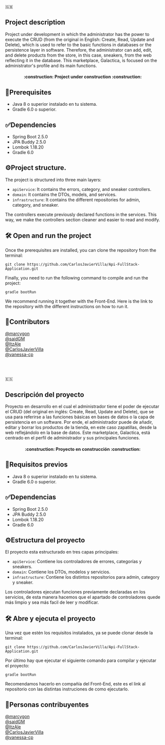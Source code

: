 :uk:
## Project description
Project under development in which the administrator has the power to execute the CRUD (from the original in English: Create, Read, Update and Delete), which is used to refer to the basic functions in databases or the persistence layer in software. Therefore, the administrator can add, edit, and delete products from the store, in this case, sneakers, from the web reflecting it in the database. This marketplace, Galactica, is focused on the administrator's profile and its main functions.

<h4 align="center">
:construction: Project under construction :construction:
</h4>

## :hammer:Prerequisites

- Java 8 o superior instalado en tu sistema.
- Gradle 6.0 o superior.
 
## :white_check_mark:Dependencies
- Spring Boot 2.5.0
- JPA Buddy 2.5.0
- Lombok 1.18.20
- Gradle 6.0

## :gear:Project structure.
The project is structured into three main layers:
- `apiService`: It contains the errors, category, and sneaker controllers.
- `domain`: It contains the DTOs, models, and services.
- `infrastructure`: It contains the different repositories for admin, category, and sneaker.

The controllers execute previously declared functions in the services. This way, we make the controllers section cleaner and easier to read and modify.

## 🛠️ Open and run the project

Once the prerequisites are installed, you can clone the repository from the terminal:
```
git clone https://github.com/CarlosJavierVilla/Api-FullStack-Application.git
```
Finally, you need to run the following command to compile and run the project:
```
gradle bootRun
```
We recommend running it together with the Front-End. Here is the link to the repository with the different instructions on how to run it.


## :bust_in_silhouette:Contributors
[@marcygon](https://github.com/marcygon)<br>
[@saidGM](https://github.com/SaidGM)<br>
[@ItzAle](https://github.com/ItzAle)<br>
[@CarlosJavierVilla](https://github.com/CarlosJavierVilla)<br>
[@vanessa-cp](https://github.com/vanessa-cp)<br>


<br><br>


:es:
## Descripción del proyecto
Proyecto en desarrollo en el cual el administrador tiene el poder de ejecutar el CRUD (del original en inglés: Create, Read, Update and Delete), que se usa para referirse a las funciones básicas en bases de datos o la capa de persistencia en un software. Por ende, el administrador puede de añadir, editar y borrar los productos de la tienda, en este caso zapatillas, desde la web reflejándolo en la base de datos. Este marketplace, Galactica, está centrado en el perfil de administrador y sus principales funciones.

<h4 align="center">
:construction: Proyecto en construcción :construction:
</h4>

## :hammer:Requisitos previos

- Java 8 o superior instalado en tu sistema.
- Gradle 6.0 o superior.
 
## :white_check_mark:Dependencias
- Spring Boot 2.5.0
- JPA Buddy 2.5.0
- Lombok 1.18.20
- Gradle 6.0

## :gear:Estructura del proyecto
El proyecto esta estructurado en tres capas principales:
- `apiService`: Contiene los controladores de errores, categorías y sneakers.
- `domain`: Contiene los DTOs, modelos y servicios.
- `infrastructure`: Contiene los distintos repositorios para admin, category y sneaker.

Los controladores ejecutan funciones previamente declaradas en los servicios, de esta manera hacemos que el apartado de controladores quede más limpio y sea más facil de leer y modificar.

## 🛠️ Abre y ejecuta el proyecto

Una vez que estén los requisitos instalados, ya se puede clonar desde la terminal:
```
git clone https://github.com/CarlosJavierVilla/Api-FullStack-Application.git
```
Por último hay que ejecutar el siguiente comando para compilar y ejecutar el proyecto:
```
gradle bootRun
```
Recomendamos hacerlo en compañía del Front-End, este es el link al repositorio con las distintas instruciones de como ejecutarlo.


## :bust_in_silhouette:Personas contribuyentes
[@marcygon](https://github.com/marcygon)<br>
[@saidGM](https://github.com/SaidGM)<br>
[@ItzAle](https://github.com/ItzAle)<br>
[@CarlosJavierVilla](https://github.com/CarlosJavierVilla)<br>
[@vanessa-cp](https://github.com/vanessa-cp)<br>
